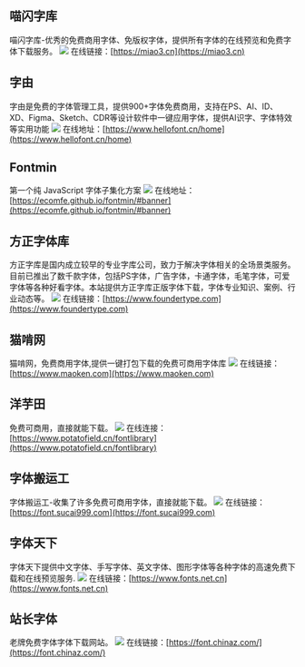 ## 喵闪字库
喵闪字库-优秀的免费商用字体、免版权字体，提供所有字体的在线预览和免费字体下载服务。
![](https://foruda.gitee.com/images/1723703373048744756/afbe5c44_8031453.jpeg)
在线链接：[https://miao3.cn](https://miao3.cn)

## 字由
字由是免费的字体管理工具，提供900+字体免费商用，支持在PS、AI、ID、XD、Figma、Sketch、CDR等设计软件中一键应用字体，提供AI识字、字体特效等实用功能
![](https://foruda.gitee.com/images/1724736636313695840/663702df_8031453.jpeg)
在线地址：[https://www.hellofont.cn/home](https://www.hellofont.cn/home)

## Fontmin
第一个纯 JavaScript 字体子集化方案
![](https://foruda.gitee.com/images/1723445669488454828/83174326_8031453.png)
 在线地址：[https://ecomfe.github.io/fontmin/#banner](https://ecomfe.github.io/fontmin/#banner)

## 方正字体库
方正字库是国内成立较早的专业字库公司，致力于解决字体相关的全场景类服务。目前已推出了数千款字体，包括PS字体，广告字体，卡通字体，毛笔字体，可爱字体等各种好看字体。本站提供方正字库正版字体下载，字体专业知识、案例、行业动态等。
![](https://foruda.gitee.com/images/1723703326596504121/cc124138_8031453.jpeg)
在线链接：[https://www.foundertype.com](https://www.foundertype.com)

## 猫啃网
猫啃网，免费商用字体,提供一键打包下载的免费可商用字体库
![](https://foruda.gitee.com/images/1723703340914963233/f6740eae_8031453.jpeg)
在线链接：[https://www.maoken.com](https://www.maoken.com)

## 洋芋田
免费可商用，直接就能下载。
![](https://foruda.gitee.com/images/1723703386368385321/37d9dd39_8031453.jpeg)
在线连接：[https://www.potatofield.cn/fontlibrary](https://www.potatofield.cn/fontlibrary)

## 字体搬运工
字体搬运工-收集了许多免费可商用字体，直接就能下载。
![](https://foruda.gitee.com/images/1723703414362424929/dcf2ebd3_8031453.jpeg) 
在线链接：[https://font.sucai999.com](https://font.sucai999.com)

## 字体天下
字体天下提供中文字体、手写字体、英文字体、图形字体等各种字体的高速免费下载和在线预览服务.
![](https://foruda.gitee.com/images/1723703427531476680/0bd183dc_8031453.jpeg)
在线链接：[https://www.fonts.net.cn](https://www.fonts.net.cn)

## 站长字体
老牌免费字体字体下载网站。
![](https://foruda.gitee.com/images/1723703400106820967/3dd30af6_8031453.jpeg)
在线链接：[https://font.chinaz.com/](https://font.chinaz.com/)